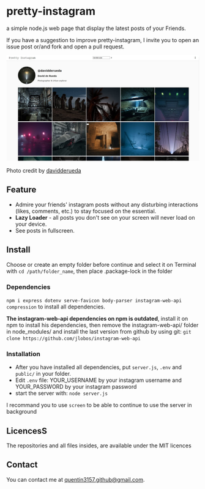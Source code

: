 # pretty-instagram

a simple node.js web page that display the latest posts of your Friends.

If you have a suggestion to improve pretty-instagram, I invite you to open an issue post or/and fork and open a pull request.

![Screenshot](docs/screenshot.jpg)

Photo credit by [davidderueda](https://www.instagram.com/davidderueda/)

## Feature

* Admire your friends' instagram posts without any disturbing interactions (likes, comments, etc.) to stay focused on the essential.
* **Lazy Loader** - all posts you don't see on your screen will never load on your device.
* See posts in fullscreen.

## Install

Choose or create an empty folder before continue and select it on Terminal with `cd /path/folder_name`, then place .package-lock in the folder

### Dependencies

`npm i express dotenv serve-favicon body-parser instagram-web-api compression` to install all dependencies.

**The instagram-web-api dependencies on npm is outdated**, install it on npm to install his dependencies, then remove the instagram-web-api/ folder in node_modules/ and install the last version from github by using git:
`git clone https://github.com/jlobos/instagram-web-api`

### Installation

* After you have installed all dependencies, put `server.js`, `.env` and `public/` in your folder.
* Edit `.env` file:  YOUR_USERNAME by your instagram username and YOUR_PASSWORD by your instagram password
* start the server with: `node server.js`

I recommand you to use `screen` to be able to continue to use the server in background

## LicencesS

The repositories and all files insides, are available under the MIT licences

## Contact

You can contact me at [quentin3157.github@gmail.com](mailto:quentin3157.github@gmail.com).
